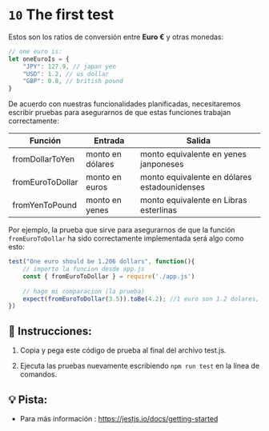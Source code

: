 # `10` The first test

Estos son los ratios de conversión entre **Euro €** y otras monedas:

```js
// one euro is:
let oneEuroIs = {
    "JPY": 127.9, // japan yen
    "USD": 1.2, // us dollar
    "GBP": 0.8, // british pound
}
```

De acuerdo con nuestras funcionalidades planificadas, necesitaremos escribir pruebas para asegurarnos de que estas funciones trabajan correctamente:

| Función           | Entrada             | Salida                                      |
| ----------------- | ------------------ | -------------------------------------------- |
| fromDollarToYen   | monto en dólares   | monto equivalente en yenes janponeses        |
| fromEuroToDollar  | monto en euros     | monto equivalente en dólares estadounidenses |
| fromYenToPound    | monto en yenes     | monto equivalente en Libras esterlinas       |

Por ejemplo, la prueba que sirve para asegurarnos de que la función `fromEuroToDollar` ha sido correctamente implementada será algo como esto:

```js
test("One euro should be 1.206 dollars", function(){
    // importo la funcion desde app.js
    const { fromEuroToDollar } = require('./app.js')
    
    // hago mi comparacion (la prueba)
    expect(fromEuroToDollar(3.5)).toBe(4.2); //1 euro son 1.2 dolares, entonces 3.5 euros deberian ser = (3.5 * 1.2)
})
```

## 📝 Instrucciones:

1. Copia y pega este código de prueba al final del archivo test.js.

2. Ejecuta las pruebas nuevamente escribiendo `npm run test` en la línea de comandos.

## 💡 Pista:

+ Para más información : https://jestjs.io/docs/getting-started